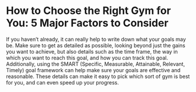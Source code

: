 # How to Choose the Right Gym for You: 5 Major Factors to Consider

If you haven’t already, it can really help to write down what your goals may be. Make sure to get as detailed as possible, looking beyond just the gains you want to achieve, but also details such as the time frame, the way in which you want to reach this goal, and how you can track this goal. Additionally, using the SMART (Specific, Measurable, Attainable, Relevant, Timely) goal framework can help make sure your goals are effective and reasonable. These details can make it easy to pick which sort of gym is best for you, and can even speed up your progress.
